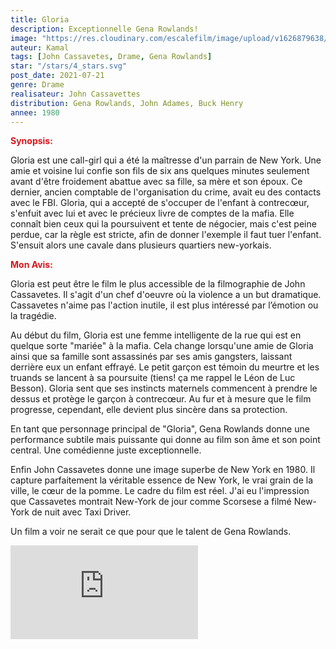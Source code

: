 ```yaml
---
title: Gloria
description: Exceptionnelle Gena Rowlands!
image: "https://res.cloudinary.com/escalefilm/image/upload/v1626879638/Gloria_dznqdg.jpg"
auteur: Kamal
tags: [John Cassavetes, Drame, Gena Rowlands]
star: "/stars/4_stars.svg"
post_date: 2021-07-21
genre: Drame
realisateur: John Cassavettes
distribution: Gena Rowlands, John Adames, Buck Henry
annee: 1980
---
```

<span style="color:#db161c">**Synopsis:**</span>

Gloria est une call-girl qui a été la maîtresse d'un parrain de New York. Une amie et voisine lui confie son fils de six ans quelques minutes seulement avant d'être froidement abattue avec sa fille, sa mère et son époux. Ce dernier, ancien comptable de l'organisation du crime, avait eu des contacts avec le FBI. Gloria, qui a accepté de s'occuper de l'enfant à contrecœur, s'enfuit avec lui et avec le précieux livre de comptes de la mafia. Elle connaît bien ceux qui la poursuivent et tente de négocier, mais c'est peine perdue, car la règle est stricte, afin de donner l'exemple il faut tuer l'enfant. S'ensuit alors une cavale dans plusieurs quartiers new-yorkais.

<span style="color:#db161c">**Mon Avis:**</span>

Gloria est peut être le film le plus accessible de la filmographie de John Cassavetes. Il s'agit d'un chef d'oeuvre où la violence a un but dramatique. Cassavetes n'aime pas l'action inutile, il est plus intéressé par l’émotion ou la tragédie.

Au début du film, Gloria est une femme intelligente de la rue qui est en quelque sorte "mariée" à la mafia. Cela change lorsqu'une amie de Gloria ainsi que sa famille sont assassinés par ses amis gangsters, laissant derrière eux un enfant effrayé. Le petit garçon est témoin du meurtre et les truands se lancent à sa poursuite (tiens! ça me rappel le Léon de Luc Besson). Gloria sent que ses instincts maternels commencent à prendre le dessus et protège le garçon à contrecœur. Au fur et à mesure que le film progresse, cependant, elle devient plus sincère dans sa protection.

En tant que personnage principal de "Gloria", Gena Rowlands donne une performance subtile mais puissante qui donne au film son âme et son point central. Une comédienne juste exceptionnelle.

Enfin John Cassavetes donne une image superbe de New York en 1980. Il capture parfaitement la véritable essence de New York, le vrai grain de la ville, le cœur de la pomme. Le cadre du film est réel. J'ai eu l'impression que Cassavetes montrait New-York de jour comme Scorsese a filmé New-York de nuit avec Taxi Driver. 

Un film a voir ne serait ce que pour que le talent de Gena Rowlands.

<div>
    <iframe src="https://www.youtube.com/embed/12ql7orFSgQ" title="YouTube video player" frameborder="0" allow="accelerometer; autoplay; clipboard-write; encrypted-media; gyroscope; picture-in-picture" allowfullscreen></iframe>
</div>